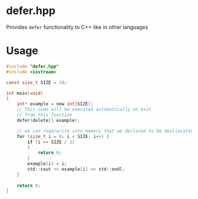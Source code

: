# defer.hpp 

Provides `defer` functionality to C++ like in other languages 

# Usage 

``` c
#include "defer.hpp"
#include <iostream>

const size_t SIZE = 10;

int main(void)
{
    int* example = new int[SIZE];
    // This code will be executed automatically on exit
    // from this function
    defer(delete[] example);

    // we can read/write into memory that we declared to be deallocated later
    for (size_t i = 0; i < SIZE; i++) {
        if (i == SIZE / 2)
        {
            return 0;
        }
        example[i] = i;
        std::cout << example[i] << std::endl;
    }
    
    return 0; 
}
```

